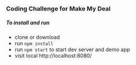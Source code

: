 ### Coding Challenge for Make My Deal

##### To install and run

 * clone or download
 * run `npm install`
 * run `npm start` to start dev server and demo app
 * visit local http://localhost:8080/
